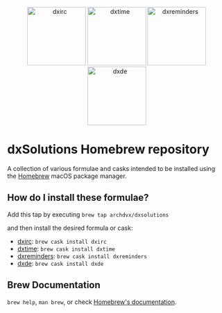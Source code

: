 <p align="center">
    <img
      alt="dxirc"
      src="https://dxsolutions.org/images/dxirc.png"
      width="135"
    />
    <img
      alt="dxtime"
      src="https://dxsolutions.org/images/dxtime.png"
      width="135"
    />
    <img
      alt="dxreminders"
      src="https://dxsolutions.org/images/dxreminders.png"
      width="135"
    />
    <img
      alt="dxde"
      src="https://dxsolutions.org/images/dxde.png"
      width="135"
    />
</p>

# dxSolutions Homebrew repository

A collection of various formulae and casks intended to be installed using the [Homebrew][brew] macOS package manager.

## How do I install these formulae?

Add this tap by executing `brew tap archdvx/dxsolutions`

and then install the desired formula or cask:
* [dxirc](https://dxirc.org/): `brew cask install dxirc`
* [dxtime](https://dxtime.dxsolutions.org/): `brew cask install dxtime`
* [dxreminders](https://dxreminders.dxsolutions.org/): `brew cask install dxreminders`
* [dxde](https://dxde.dxsolutions.org/): `brew cask install dxde`

## Brew Documentation
`brew help`, `man brew`, or check [Homebrew's documentation][brew-docs].

[brew]: https://brew.sh
[brew-docs]: https://docs.brew.sh
